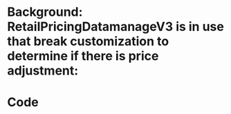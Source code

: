 # Background:  RetailPricingDatamanageV3 is in use that break customization to determine if there is price adjustment:


# Code
```cs

```




